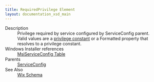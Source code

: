 ```yaml
---
title: RequiredPrivilege Element
layout: documentation_xsd_main
---
```

<dl>
  <dt>Description</dt>
  <dd>                 Privilege required by service configured by ServiceConfig parent. Valid values are a <a href="http://msdn.microsoft.com/en-us/library/bb530716.aspx">privilege constant</a> or a                 Formatted property that resolves to a privilege constant.             </dd>
  <dt>Windows Installer references</dt>
  <dd>
    <a href="http://msdn.microsoft.com/en-us/library/windows/desktop/dd408038.aspx" target="_blank">MsiServiceConfig Table</a>
  </dd>
  <dt>Parents</dt>
  <dd>
    <a href="../wix/serviceconfig">ServiceConfig</a>
  </dd>
  <dt>See Also</dt>
  <dd>
    <a href="../wix">Wix Schema</a>
  </dd>
</dl>

